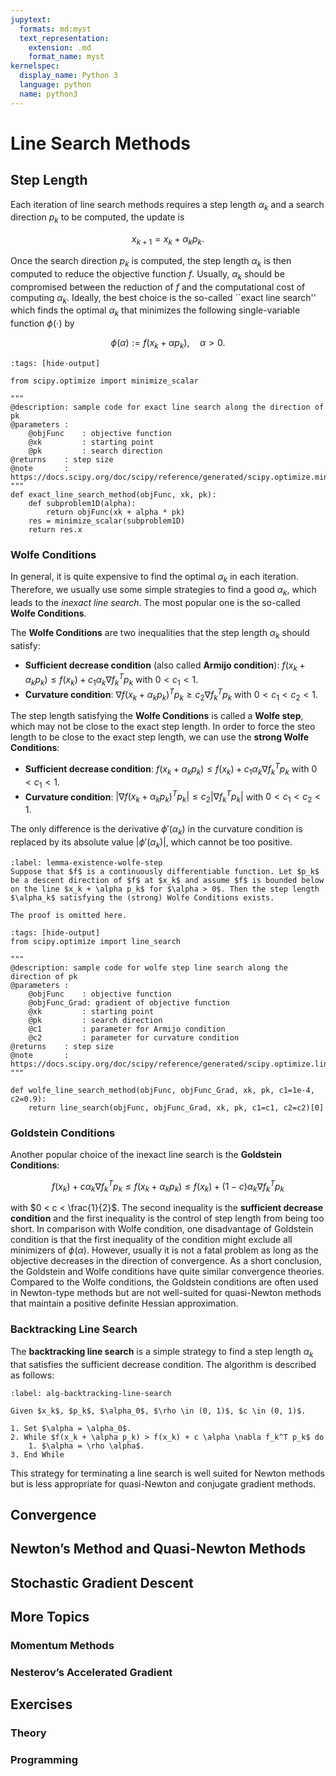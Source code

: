 ```yaml
---
jupytext:
  formats: md:myst
  text_representation:
    extension: .md
    format_name: myst
kernelspec:
  display_name: Python 3
  language: python
  name: python3
---
```


# Line Search Methods

## Step Length

Each iteration of line search methods requires a step length $\alpha_k$ and a search direction $p_k$ to be computed, the update is

$$x_{k+1} = x_k + \alpha_k p_k.$$

Once the search direction $p_k$ is computed, the step length $\alpha_k$ is then computed to reduce the objective function $f$. Usually, $\alpha_k$ should be compromised between the reduction of $f$ and the computational cost of computing $\alpha_k$. Ideally, the best choice is the so-called ``exact line search'' which finds the optimal $\alpha_k$ that minimizes the following single-variable function $\phi(\cdot)$ by

$$\phi(\alpha) := f(x_k + \alpha p_k),\quad \alpha > 0.$$


```{code-cell} ipython3
:tags: [hide-output]

from scipy.optimize import minimize_scalar

"""
@description: sample code for exact line search along the direction of pk
@parameters : 
    @objFunc    : objective function  
    @xk         : starting point 
    @pk         : search direction
@returns    : step size
@note       : https://docs.scipy.org/doc/scipy/reference/generated/scipy.optimize.minimize_scalar.html
"""
def exact_line_search_method(objFunc, xk, pk):
    def subproblem1D(alpha):
        return objFunc(xk + alpha * pk)
    res = minimize_scalar(subproblem1D) 
    return res.x
```

### Wolfe Conditions

In general, it is quite expensive to find the optimal $\alpha_k$ in each iteration. Therefore, we usually use some simple strategies to find a good $\alpha_k$, which leads to the *inexact line search*. The most popular one is the so-called **Wolfe Conditions**.

The **Wolfe Conditions** are two inequalities that the step length $\alpha_k$ should satisfy:

- **Sufficient decrease condition** (also called **Armijo condition**): $f(x_k + \alpha_k p_k) \leq f(x_k) + c_1 \alpha_k \nabla f_k^T p_k$ with $0 < c_1 < 1$.
- **Curvature condition**: $\nabla f(x_k + \alpha_k p_k)^T p_k \geq c_2 \nabla f_k^T p_k$ with $0 < c_1 < c_2 < 1$.

The step length satisfying the **Wolfe Conditions** is called a **Wolfe step**, which may not be close to the exact step length. In order to force the steo length to be close to the exact step length, we can use the **strong Wolfe Conditions**:

- **Sufficient decrease condition**: $f(x_k + \alpha_k p_k) \leq f(x_k) + c_1 \alpha_k \nabla f_k^T p_k$ with $0 < c_1 < 1$.
- **Curvature condition**: $|\nabla f(x_k + \alpha_k p_k)^T p_k| \leq c_2 |\nabla f_k^T p_k|$ with $0 < c_1 < c_2 < 1$.

The only difference is the derivative $\phi'(\alpha_k)$ in the curvature condition is replaced by its absolute value $|\phi'(\alpha_k)|$, which cannot be too positive.

````{prf:lemma} Existence of Wolfe Step
:label: lemma-existence-wolfe-step
Suppose that $f$ is a continuously differentiable function. Let $p_k$ be a descent direction of $f$ at $x_k$ and assume $f$ is bounded below on the line $x_k + \alpha p_k$ for $\alpha > 0$. Then the step length $\alpha_k$ satisfying the (strong) Wolfe Conditions exists.
````

````{prf:proof}
The proof is omitted here.
````

```{code-cell} ipython3
:tags: [hide-output]
from scipy.optimize import line_search

"""
@description: sample code for wolfe step line search along the direction of pk
@parameters : 
    @objFunc    : objective function  
    @objFunc_Grad: gradient of objective function
    @xk         : starting point 
    @pk         : search direction
    @c1         : parameter for Armijo condition
    @c2         : parameter for curvature condition
@returns    : step size
@note       : https://docs.scipy.org/doc/scipy/reference/generated/scipy.optimize.line_search.html
"""

def wolfe_line_search_method(objFunc, objFunc_Grad, xk, pk, c1=1e-4, c2=0.9):
    return line_search(objFunc, objFunc_Grad, xk, pk, c1=c1, c2=c2)[0]
```

### Goldstein Conditions

Another popular choice of the inexact line search is the **Goldstein Conditions**:

$$f(x_k) + c \alpha_k \nabla f_k^T p_k \le f(x_k + \alpha_k p_k) \leq f(x_k) + (1 - c) \alpha_k \nabla f_k^T p_k$$

with $0 < c < \frac{1}{2}$. The second inequality is the **sufficient decrease condition** and the first inequality is the control of step length from being too short. In comparison with Wolfe condition, one disadvantage of Goldstein condition is that the first inequality of the condition might exclude all minimizers of $\phi(\alpha)$. However, usually it is not a fatal problem as long as the objective decreases in the direction of convergence. As a short conclusion, the Goldstein and Wolfe conditions have quite similar convergence theories. Compared to the Wolfe conditions, the Goldstein conditions are often used in Newton-type methods but are not well-suited for quasi-Newton methods that maintain a positive definite Hessian approximation. 

### Backtracking Line Search

The **backtracking line search** is a simple strategy to find a step length $\alpha_k$ that satisfies the sufficient decrease condition. The algorithm is described as follows:

````{prf:algorithm} Backtracking Line Search
:label: alg-backtracking-line-search

Given $x_k$, $p_k$, $\alpha_0$, $\rho \in (0, 1)$, $c \in (0, 1)$.

1. Set $\alpha = \alpha_0$.
2. While $f(x_k + \alpha p_k) > f(x_k) + c \alpha \nabla f_k^T p_k$ do
    1. $\alpha = \rho \alpha$.
3. End While
````

This strategy for terminating a line search is well suited for Newton methods but is less appropriate for quasi-Newton and conjugate gradient methods.

## Convergence

## Newton’s Method and Quasi-Newton Methods

## Stochastic Gradient Descent

## More Topics

### Momentum Methods

### Nesterov’s Accelerated Gradient

## Exercises

### Theory

### Programming
